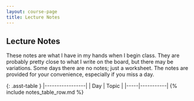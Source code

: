 ```yaml
---
layout: course-page
title: Lecture Notes
---
```


## Lecture Notes

These notes are what I have in my hands when I begin class.
They are probably pretty close to what I write on the board,
but there may be variations. Some days there are no notes; just a worksheet. The notes are provided for your convenience,
especially if you miss a day.

{: .asst-table }
|-----------------|
| Day | Topic     |
|-----|-----------|
{% include notes_table_row.md %}
